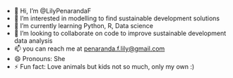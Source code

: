 - 👋 Hi, I’m @LilyPenarandaF
- 👀 I’m interested in modelling to find sustainable development solutions
- 🌱 I’m currently learning Python, R, Data science
- 💞️ I’m looking to collaborate on code to improve sustainable development data analysis
- 📫 you can reach me at penaranda.f.lily@gmail.com
- 😄 Pronouns: She
- ⚡ Fun fact: Love animals but kids not so much, only my own :) 

<!---
LilyPenarandaF/LilyPenarandaF is a ✨ special ✨ repository because its `README.md` (this file) appears on your GitHub profile.
You can click the Preview link to take a look at your changes.
--->
